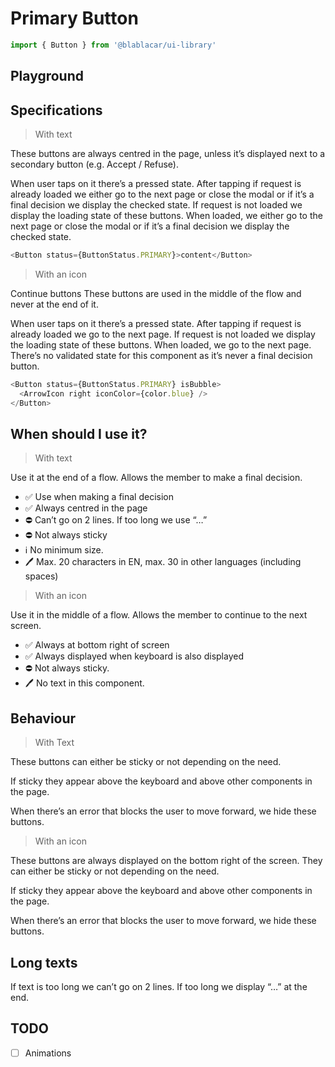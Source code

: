 # Primary Button

```js
import { Button } from '@blablacar/ui-library'
```

## Playground

<!-- STORY -->

## Specifications

> With text

These buttons are always centred in the page, unless it’s displayed next to a secondary button (e.g. Accept / Refuse).

When user taps on it there’s a pressed state.
After tapping if request is already loaded we either go to the next page or close the modal or if it’s a final decision we display the checked state.
If request is not loaded we display the loading state of these buttons. When loaded, we either go to the next page or close the modal or if it’s a final decision we display the checked state.

```js
<Button status={ButtonStatus.PRIMARY}>content</Button>
```

> With an icon

Continue buttons
These buttons are used in the middle of the flow and never at the end of it.

When user taps on it there’s a pressed state.
After tapping if request is already loaded we go to the next page.
If request is not loaded we display the loading state of these buttons. When loaded, we go to the next page. There’s no validated state for this component as it’s never a final decision button.

```js
<Button status={ButtonStatus.PRIMARY} isBubble>
  <ArrowIcon right iconColor={color.blue} />
</Button>
```

## When should I use it?

> With text

Use it at the end of a flow. Allows the member to make a final decision.

- ✅ Use when making a final decision
- ✅ Always centred in the page
- ⛔️ Can’t go on 2 lines. If too long we use “…”
- ⛔️ Not always sticky
- ℹ️ No minimum size.
- 🖊 Max. 20 characters in EN, max. 30 in other languages (including spaces)

> With an icon

Use it in the middle of a flow. Allows the member to continue to the next screen.

- ✅ Always at bottom right of screen
- ✅ Always displayed when keyboard is also displayed
- ⛔️ Not always sticky.
- 🖊 No text in this component.

## Behaviour

> With Text

These buttons can either be sticky or not depending on the need.

If sticky they appear above the keyboard and above other components in the page.

When there’s an error that blocks the user to move forward, we hide these buttons.

> With an icon

These buttons are always displayed on the bottom right of the screen. They can either be sticky or not depending on the need.

If sticky they appear above the keyboard and above other components in the page.

When there’s an error that blocks the user to move forward, we hide these buttons.

## Long texts

If text is too long we can’t go on 2 lines. If too long we display “…” at the end.

## TODO

- [ ] Animations
